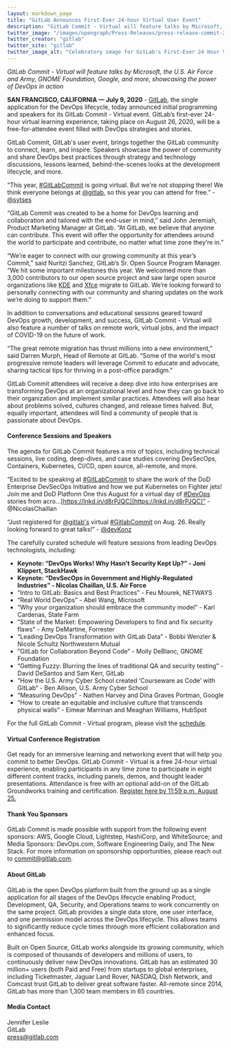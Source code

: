 ```yaml
---
layout: markdown_page
title: "GitLab Announces First-Ever 24-hour Virtual User Event"
description: "GitLab Commit - Virtual will feature talks by Microsoft, the U.S. Air Force and Army, GNOME Foundation, Google, and more, showcasing the power of DevOps in action"
twitter_image: "/images/opengraph/Press-Releases/press-release-commit-2020.png"
twitter_creator: "gitlab"
twitter_site: "gitlab"
twitter_image_alt: "Celebratory image for GitLab's First-Ever 24 Hour Virtual User Event release"
---
```


_GitLab Commit - Virtual will feature talks by Microsoft, the U.S. Air Force and Army, GNOME Foundation, Google, and more, showcasing the power of DevOps in action_

**SAN FRANCISCO, CALIFORNIA — July 9, 2020** - [GitLab](https://about.gitlab.com/events/commit/), the single application for the DevOps lifecycle, today announced initial programming and speakers for its GitLab Commit - Virtual event. GitLab’s first-ever 24-hour virtual learning experience, taking place on August 26, 2020, will be a free-for-attendee event filled with DevOps strategies and stories. 

GitLab Commit, GitLab's user event, brings together the GitLab community to connect, learn, and inspire. Speakers showcase the power of community and share DevOps best practices through strategy and technology discussions, lessons learned, behind-the-scenes looks at the development lifecycle, and more.

“This year, [#GitLabCommit](https://twitter.com/hashtag/GitLabCommit?src=hashtag_click) is going virtual. But we're not stopping there! We think everyone belongs at [@gitlab](https://twitter.com/gitlab), so this year you can attend for free.” - [@sytses](https://twitter.com/gitlab)

“GitLab Commit was created to be a home for DevOps learning and collaboration and tailored with the end-user in mind,” said John Jeremiah, Product Marketing Manager at GitLab. “At GitLab, we believe that anyone can contribute. This event will offer the opportunity for attendees around the world to participate and contribute, no matter what time zone they’re in.”

“We’re eager to connect with our growing community at this year’s Commit,” said Nuritzi Sanchez, GitLab’s Sr. Open Source Program Manager. “We hit some important milestones this year. We welcomed more than 3,000 contributors to our open source project and saw large open source organizations like [KDE](https://kde.org/) and [Xfce](https://www.xfce.org/) migrate to GitLab. We’re looking forward to personally connecting with our community and sharing updates on the work we’re doing to support them.”

In addition to conversations and educational sessions geared toward DevOps growth, development, and success, GitLab Commit - Virtual will also feature a number of talks on remote work, virtual jobs, and the impact of COVID-19 on the future of work.

“The great remote migration has thrust millions into a new environment,” said Darren Murph, Head of Remote at GitLab. “Some of the world's most progressive remote leaders will leverage Commit to educate and advocate, sharing tactical tips for thriving in a post-office paradigm.”

GitLab Commit attendees will receive a deep dive into how enterprises are transforming DevOps at an organizational level and how they can go back to their organization and implement similar practices. Attendees will also hear about problems solved, cultures changed, and release times halved. But, equally important, attendees will find a community of people that is passionate about DevOps. 

#### Conference Sessions and Speakers
The agenda for GitLab Commit features a mix of topics, including technical sessions, live coding, deep-dives, and case studies covering DevSecOps, Containers, Kubernetes, CI/CD, open source, all-remote, and more.

“Excited to be speaking at [#GitLabCommit](https://twitter.com/hashtag/GitLabCommit?src=hashtag_click) to share the work of the DoD Enterprise DevSecOps Initiative and how we put Kubernetes on Fighter jets! Join me and DoD Platform One this August for a virtual day of [#DevOps](https://twitter.com/hashtag/DevOps?src=hashtag_click) stories from acro…[https://lnkd.in/d8rPJQC](https://lnkd.in/d8rPJQC)” - @NicolasChaillan

“Just registered for [@gitlab's](https://twitter.com/gitlab) virtual [#GitlabCommit](https://twitter.com/hashtag/GitlabCommit?src=hashtag_click) on Aug. 26. Really looking forward to great talks!” - [@devKonz](https://twitter.com/devKonz/status/1278607554520719366?ref_src=twsrc%5Etfw)

The carefully curated schedule will feature sessions from leading DevOps technologists, including:

* **Keynote: “DevOps Works! Why Hasn’t Security Kept Up?” - Joni Klippert, StackHawk**
* **Keynote: “DevSecOps in Government and Highly-Regulated Industries” - Nicolas Chaillan, U.S. Air Force**
* “Intro to GitLab: Basics and Best Practices” - Feu Mourek, NETWAYS
* “Real World DevOps” - Abel Wang, Microsoft
* “Why your organization should embrace the community model” - Karl Cardenas, State Farm
* “State of the Market: Empowering Developers to find and fix security flaws” - Amy DeMartine, Forrester
* “Leading DevOps Transformation with GitLab Data” - Bobbi Wenzler & Nicole Schultz Northwestern Mutual
* “GitLab for Collaboration Beyond Code” - Molly DeBlanc, GNOME Foundation
* “Getting Fuzzy: Blurring the lines of traditional QA and security testing” - David DeSantos and Sam Kerr, GitLab
* “How the U.S. Army Cyber School created ‘Courseware as Code’ with GitLab“ - Ben Allison, U.S. Army Cyber School
* “Measuring DevOps” - Nathen Harvey and Dina Graves Portman, Google
* “How to create an equitable and inclusive culture that transcends physical walls” - Eimear Marrinan and Meaghan Williams, HubSpot

For the full GitLab Commit - Virtual program, please visit the [schedule](https://about.gitlab.com/events/commit/). 

#### Virtual Conference Registration
Get ready for an immersive learning and networking event that will help you commit to better DevOps. GitLab Commit - Virtual is a free 24-hour virtual experience, enabling participants in any time zone to participate in eight different content tracks, including panels, demos, and thought leader presentations. Attendance is free with an optional add-on of the GitLab Groundworks training and certification. [Register here by 11:59 p.m. August 25.](https://about.gitlab.com/events/commit/)

#### Thank You Sponsors
GitLab Commit is made possible with support from the following event sponsors: AWS, Google Cloud, Lightstep, HashiCorp, and WhiteSource; and Media Sponsors: DevOps.com, Software Engineering Daily, and The New Stack. For more information on sponsorship opportunities, please reach out to commit@gitlab.com.

#### About GitLab
GitLab is the open DevOps platform built from the ground up as a single application for all stages of the DevOps lifecycle enabling Product, Development, QA, Security, and Operations teams to work concurrently on the same project. GitLab provides a single data store, one user interface, and one permission model across the DevOps lifecycle. This allows teams to significantly reduce cycle times through more efficient collaboration and enhanced focus.

Built on Open Source, GitLab works alongside its growing community, which is composed of thousands of developers and millions of users, to continuously deliver new DevOps innovations. GitLab has an estimated 30 million+ users (both Paid and Free) from startups to global enterprises, including Ticketmaster, Jaguar Land Rover, NASDAQ, Dish Network, and Comcast trust GitLab to deliver great software faster. All-remote since 2014, GitLab has more than 1,300 team members in 65 countries.

#### Media Contact
Jennifer Leslie
<br>
GitLab
<br>
press@gitlab.com

